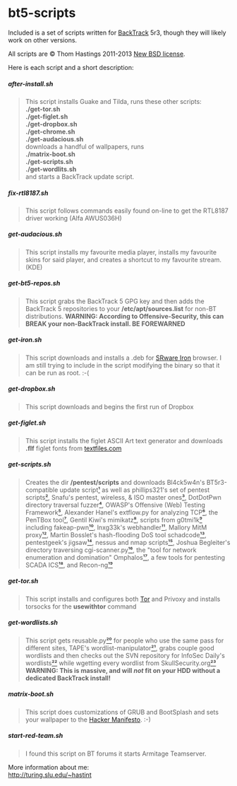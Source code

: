 bt5-scripts
===========

Included is a set of scripts written for
[BackTrack](http://backtrack-linux.org) 5r3,
though they will likely work on other versions.

All scripts are &copy; Thom Hastings 2011-2013
[New BSD license](http://opensource.org/licenses/BSD-3-Clause).

Here is each script and a short description:

##### after-install.sh
>    This script installs Guake and Tilda,
>    runs these other scripts:  
>    **./get-tor.sh**  
>    **./get-figlet.sh**  
>    **./get-dropbox.sh**  
>    **./get-chrome.sh**  
>    **./get-audacious.sh**  
>    downloads a handful of wallpapers, runs  
>    **./matrix-boot.sh**  
>    **./get-scripts.sh**  
>    **./get-wordlits.sh**  
>    and starts a BackTrack update script.

##### fix-rtl8187.sh
>    This script follows commands easily found on-line
>    to get the RTL8187 driver working (Alfa AWUS036H)

##### get-audacious.sh
>    This script installs my favourite media player,
>    installs my favourite skins for said player, and
>    creates a shortcut to my favourite stream. (KDE)

##### get-bt5-repos.sh
>    This script grabs the BackTrack 5 GPG key and
>    then adds the BackTrack 5 repositories to your
>    **/etc/apt/sources.list** for non-BT distributions.
>    **WARNING: According to Offensive-Security, this can
>    BREAK your non-BackTrack install. BE FOREWARNED**

##### get-iron.sh
>    This script downloads and installs a .deb for
>    [SRware Iron](http://www.srware.net/en/software_srware_iron.php)
>    browser. I am still trying to include in the script modifying
>    the binary so that it can be run as root. :-(

##### get-dropbox.sh
>    This script downloads and begins the first run
>    of Dropbox

##### get-figlet.sh
>    This script installs the figlet ASCII Art text
>    generator and downloads **.flf** figlet fonts from
>    [textfiles.com](http://textfiles.com/art)

##### get-scripts.sh
>    Creates the dir **/pentest/scripts** and downloads
>    Bl4ck5w4n's BT5r3-compatible update script[¹][1] as
>    well as phillips321's set of pentest scripts[²][2],
>    Snafu's pentest, wireless, & ISO master ones[³][3],
>    DotDotPwn directory traversal fuzzer[⁴][4],
>    OWASP's Offensive (Web) Testing Framework[⁵][5],
>    Alexander Hanel's extflow.py for analyzing TCP[⁶][6],
>    the PenTBox tool[⁷][7], Gentil Kiwi's mimikatz[⁸][8],
>    scripts from g0tmi1k[⁹][9] including fakeap-pwn[¹⁰][10],
>    lnxg33k's webhandler[¹¹][11], Mallory MitM proxy[¹²][12],
>    Martin Bosslet's hash-flooding DoS tool schadcode[¹³][13],
>    pentestgeek's jigsaw[¹⁴][14], nessus and nmap scripts[¹⁵][15],
>    Joshua Begleiter's directory traversing cgi-scanner.py[¹⁶][16],
>    the "tool for network enumeration and domination" Omphalos[¹⁷][17],
>    a few tools for pentesting SCADA ICS[¹⁸][18], and Recon-ng[¹⁹][19]

##### get-tor.sh
>    This script installs and configures both [Tor](http://torproject.org)
>    and Privoxy and installs torsocks for the **usewithtor** command

##### get-wordlists.sh
>    This script gets reusable.py[²⁰][20] for people who use the same
>    pass for different sites, TAPE's wordlist-manipulator[²¹][21],
>    grabs couple good wordlists and then checks out the
>    SVN repository for InfoSec Daily's wordlists[²²][22]
>    while wgetting every wordlist from SkullSecurity.org[²³][23]
>    **WARNING: This is massive, and will _not_ fit on your HDD
>    without a dedicated BackTrack install!**

##### matrix-boot.sh
>    This script does customizations of GRUB and BootSplash
>    and sets your wallpaper to the [Hacker Manifesto](http://www.mithral.com/~beberg/manifesto.html). :-)

##### start-red-team.sh
>    I found this script on BT forums it starts Armitage Teamserver.

[1]: http://bl4ck5w4n.tk/?p=44 "Bl4ck5w4n's BT5 update script"
[2]: http://phillips321.googlecode.com "phillips321's pentest scripts"
[3]: http://configitnow.com/snippets "Snafu's scripts"
[4]: http://dotdotpwn.blogspot.com "DotDotPwn Directory Traversal Fuzzer"
[5]: https://www.owasp.org/index.php/OWASP_OWTF "OWASP OWTF"
[6]: http://hooked-on-mnemonics.blogspot.jp/2012/04/extflowpy-hack-for-carving-files-from.html "extflow.py blog post"
[7]: http://www.pentbox.net "PenTBox"
[8]: http://blog.gentilkiwi.com/mimikatz "Gentil Kiwi's Mimikatz"
[9]: http://code.google.com/p/g0tmi1k "g0tmi1k's scripts"
[10]: http://code.google.com/p/fakeap-pwn "g0tmi1k's fakeap-pwn"
[11]: https://github.com/lnxg33k/webhandler "lnxg33k's webhandler"
[12]: http://intrepidusgroup.com/insight/mallory/ "Mallory Man-in-the-Middle Proxy"
[13]: http://emboss.github.com/blog/2012/12/14/breaking-murmur-hash-flooding-dos-reloaded/ "schadcode"
[14]: https://github.com/pentestgeek/jigsaw "pentestgeek jigsaw"
[15]: https://github.com/pentestgeek/scripts "pentestgeek nessus and nmap scripts"
[16]: http://josh.myhugesite.com/blog/18#blog "cgi-scanner.py blog post"
[17]: http://dank.qemfd.net/dankwiki/index.php/Omphalos "Omphalos"
[18]: http://blog.ptsecurity.com/2013/01/ics-security-analysis-new-pentest-tools.html "SCADA tools"
[19]: https://bitbucket.org/LaNMaSteR53/recon-ng "Recon-ng"
[20]: https://dazzlepod.com/reusable/ "reusable.py"
[21]: http://adaywithtape.blogspot.com/2012/10/manipulating-wordlists-with-wlm.html "TAPE's wordlist-manipulator"
[22]: http://www.isdpodcast.com/resources/62k-common-passwords "InfoSec Daily Podcast's wordlists"
[23]: http://www.skullsecurity.org/wiki/index.php/Passwords "SkullSecurity.org Passwords Wiki"

More information about me:  
http://turing.slu.edu/~hastint
